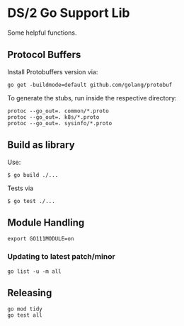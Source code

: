# DS/2 Go Support Lib

Some helpful functions.

## Protocol Buffers

Install Protobuffers version via:

    go get -buildmode=default github.com/golang/protobuf

To generate the stubs, run inside the respective directory:

    protoc --go_out=. common/*.proto
    protoc --go_out=. k8s/*.proto
    protoc --go_out=. sysinfo/*.proto

## Build as library

Use:

    $ go build ./...
    
Tests via

    $ go test ./...
    
## Module Handling

    export GO111MODULE=on

### Updating to latest patch/minor

    go list -u -m all

## Releasing

    go mod tidy
    go test all